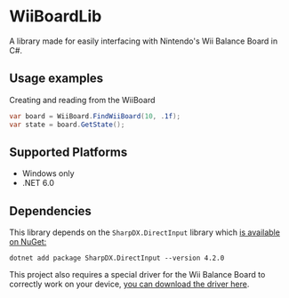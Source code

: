# WiiBoardLib
 A library made for easily interfacing with Nintendo's Wii Balance Board in C#.

## Usage examples
Creating and reading from the WiiBoard
```C#
var board = WiiBoard.FindWiiBoard(10, .1f);
var state = board.GetState();
```

## Supported Platforms
* Windows only
* .NET 6.0

## Dependencies
This library depends on the ``SharpDX.DirectInput`` library which [is available on NuGet:](https://www.nuget.org/packages/SharpDX.DirectInput)

``dotnet add package SharpDX.DirectInput --version 4.2.0``


This project also requires a special driver for the Wii Balance Board to correctly work on your device, [you can download the driver here](https://www.julianloehr.de/educational-work/hid-wiimote/). 
